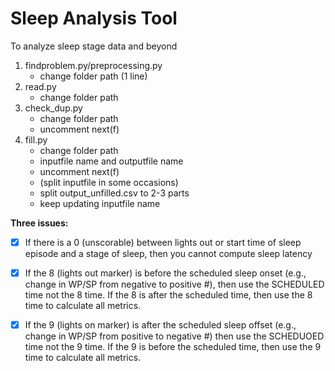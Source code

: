# Sleep Analysis Tool

To analyze sleep stage data and beyond

1. findproblem.py/preprocessing.py
   - change folder path (1 line)
2. read.py
   - change folder path
3. check_dup.py
   - change folder path
   - uncomment next(f)
4. fill.py
   - change folder path
   - inputfile name and outputfile name
   - uncomment next(f)
   - (split inputfile in some occasions)
   - split output_unfilled.csv to 2-3 parts
   - keep updating inputfile name



__Three issues:__

- [x] If there is a 0 (unscorable) between lights out or start time of sleep episode and a stage of sleep, then you cannot compute sleep latency

- [x] If the 8 (lights out marker) is before the scheduled sleep onset (e.g., change in WP/SP from negative to positive #), then use the SCHEDULED time not the 8  time. If the 8 is after the scheduled time, then use the 8 time to calculate all metrics.

- [x] If the 9 (lights on marker) is after the scheduled sleep offset (e.g., change in WP/SP from positive to negative #) then use the SCHEDUOED time not the 9 time. If the 9 is before the scheduled time, then use the 9 time to calculate all metrics.